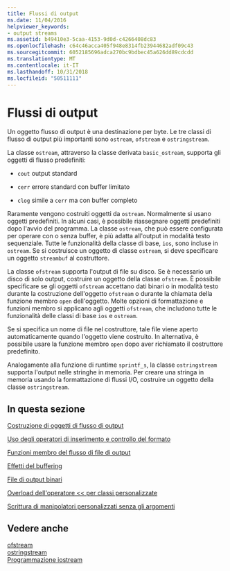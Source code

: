```yaml
---
title: Flussi di output
ms.date: 11/04/2016
helpviewer_keywords:
- output streams
ms.assetid: b49410e3-5caa-4153-9d0d-c4266408dc83
ms.openlocfilehash: c64c46acca405f948e8314fb23944682adf09c43
ms.sourcegitcommit: 6052185696adca270bc9bdbec45a626dd89cdcdd
ms.translationtype: MT
ms.contentlocale: it-IT
ms.lasthandoff: 10/31/2018
ms.locfileid: "50511111"
---
```

# <a name="output-streams"></a>Flussi di output

Un oggetto flusso di output è una destinazione per byte. Le tre classi di flusso di output più importanti sono `ostream`, `ofstream` e `ostringstream`.

La classe `ostream`, attraverso la classe derivata `basic_ostream`, supporta gli oggetti di flusso predefiniti:

- `cout` output standard

- `cerr` errore standard con buffer limitato

- `clog` simile a `cerr` ma con buffer completo

Raramente vengono costruiti oggetti da `ostream`. Normalmente si usano oggetti predefiniti. In alcuni casi, è possibile riassegnare oggetti predefiniti dopo l'avvio del programma. La classe `ostream`, che può essere configurata per operare con o senza buffer, è più adatta all'output in modalità testo sequenziale. Tutte le funzionalità della classe di base, `ios`, sono incluse in `ostream`. Se si costruisce un oggetto di classe `ostream`, si deve specificare un oggetto `streambuf` al costruttore.

La classe `ofstream` supporta l'output di file su disco. Se è necessario un disco di solo output, costruire un oggetto della classe `ofstream`. È possibile specificare se gli oggetti `ofstream` accettano dati binari o in modalità testo durante la costruzione dell'oggetto `ofstream` o durante la chiamata della funzione membro `open` dell'oggetto. Molte opzioni di formattazione e funzioni membro si applicano agli oggetti `ofstream`, che includono tutte le funzionalità delle classi di base `ios` e `ostream`.

Se si specifica un nome di file nel costruttore, tale file viene aperto automaticamente quando l'oggetto viene costruito. In alternativa, è possibile usare la funzione membro `open` dopo aver richiamato il costruttore predefinito.

Analogamente alla funzione di runtime `sprintf_s`, la classe `ostringstream` supporta l'output nelle stringhe in memoria. Per creare una stringa in memoria usando la formattazione di flussi I/O, costruire un oggetto della classe `ostringstream`.

## <a name="in-this-section"></a>In questa sezione

[Costruzione di oggetti di flusso di output](../standard-library/constructing-output-stream-objects.md)

[Uso degli operatori di inserimento e controllo del formato](../standard-library/using-insertion-operators-and-controlling-format.md)

[Funzioni membro del flusso di file di output](../standard-library/output-file-stream-member-functions.md)

[Effetti del buffering](../standard-library/effects-of-buffering.md)

[File di output binari](../standard-library/binary-output-files.md)

[Overload dell'operatore << per classi personalizzate](../standard-library/overloading-the-output-operator-for-your-own-classes.md)

[Scrittura di manipolatori personalizzati senza gli argomenti](../standard-library/writing-your-own-manipulators-without-arguments.md)

## <a name="see-also"></a>Vedere anche

[ofstream](../standard-library/basic-ofstream-class.md)<br/>
[ostringstream](../standard-library/basic-ostringstream-class.md)<br/>
[Programmazione iostream](../standard-library/iostream-programming.md)<br/>
